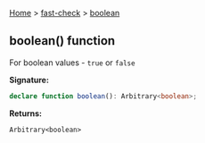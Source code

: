 [Home](/) &gt; [fast-check](../fast-check.md) &gt; [boolean](boolean_1.md)

## boolean() function

For boolean values - `true` or `false`

<b>Signature:</b>

```typescript
declare function boolean(): Arbitrary<boolean>;
```
<b>Returns:</b>

`Arbitrary<boolean>`

